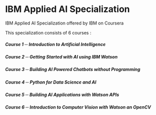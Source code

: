 # IBM Applied AI Specialization
IBM Applied AI Specialization offered by IBM on Coursera

This specialization consists of 6 courses :

##### Course 1 ─ Introduction to Artificial Intelligence
##### Course 2 ─ Getting Started with AI using IBM Watson
##### Course 3 ─ Building AI Powered Chatbots without Programming
##### Course 4 ─ Python for Data Science and AI
##### Course 5 ─ Building AI Applications with Watson APIs
##### Course 6 ─ Introduction to Computer Vision with Watson an OpenCV
